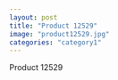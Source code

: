 ```yaml
---
layout: post
title: "Product 12529"
image: "product12529.jpg"
categories: "category1"
---
```

Product 12529
